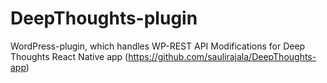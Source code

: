 # DeepThoughts-plugin
WordPress-plugin, which handles WP-REST API Modifications for Deep Thoughts React Native app (https://github.com/saulirajala/DeepThoughts-app)

